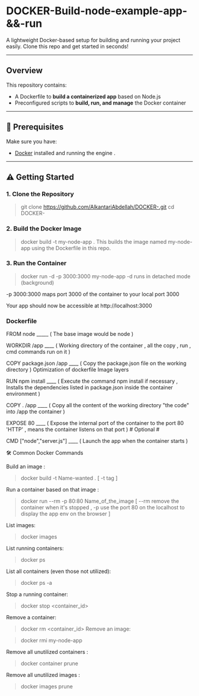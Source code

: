 # DOCKER-Build-node-example-app-&&-run


A lightweight Docker-based setup for building and running your project easily. Clone this repo and get started in seconds!

---

## Overview

This repository contains:

- A Dockerfile to **build a containerized app** based on Node.js
- Preconfigured scripts to **build, run, and manage** the Docker container

---

## 🔧 Prerequisites

Make sure you have:

- [Docker](https://docs.docker.com/get-docker/) installed and running  the engine .

---

## ⚠️ Getting Started

### 1. Clone the Repository


   > git clone https://github.com/AlkantariAbdellah/DOCKER-.git
   > cd DOCKER-
### 2. Build the Docker Image


  > docker build -t my-node-app .
This builds the image named my-node-app using the Dockerfile in this repo.

### 3. Run the Container


  > docker run -d -p 3000:3000 my-node-app
  -d runs in detached mode (background)

  -p 3000:3000 maps port 3000 of the container to your local port 3000

   Your app should now be accessible at http://localhost:3000


   ###  Dockerfile 

   FROM node     _____  ( The base image would be node  ) 
    
   WORKDIR /app     ____   (  Working directory of the container , all the copy , run , cmd commands run on it   )
    
   COPY package.json /app    ____    (  Copy the package.json file on the working directory ) Optimization of dockerfile Image layers 
    
   RUN npm install   ____      (  Execute the command npm install if necessary , Installs the dependencies listed in package.json inside the container environment  )
    
   COPY . /app   ____     (  Copy all the content of the working directory "the code"  into /app the container )
    
   EXPOSE 80    ____     (  Expose the internal  port of the container to the port 80 'HTTP' , means the container listens on that port ) # Optional #

   CMD ["node","server.js"]   ____      (  Launch the app when the container starts  )

🛠️ Common Docker Commands

Build an image :

   > docker build -t Name-wanted .    [ -t tag ]

Run a container based on that image :

   > docker run --rm -p 80:80 Name_of_the_image  [ --rm remove the container when it's stopped , -p use the port 80 on the localhost to display the app env on the browser ]

List images:

   > docker images
   
List running containers:

   > docker ps

List all containers (even those not utilized):

   > docker ps -a
   
Stop a running container:

   > docker stop <container_id>

Remove a container:

   > docker rm <container_id>
Remove an image:
 
   > docker rmi my-node-app

Remove all unutilized containers :

   > docker container prune

Remove all unutilized  images :

   >  docker images prune 
